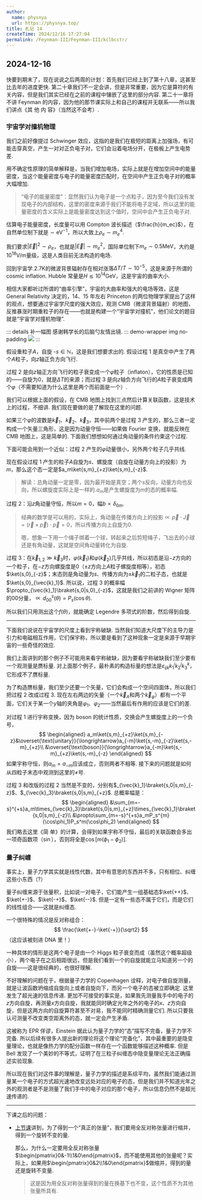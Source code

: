 ```yaml
---
author:
  name: physnya
  url: https://physnya.top/
title: 札记 14
createTime: 2024/12/16 17:27:04
permalink: /Feynman-III/Feynman-III/kclbcctr/
---
```

## 2024-12-16

快要到期末了，现在说说之后两周的计划：首先我们已经上到了第十八章，这甚至比去年的进度更快. 第二十章我们不一定会讲，但是非常重要，因为它是算符的有关内容，但是我们其实已经在之前的课程中镶嵌了这里的部分内容. 第二十一章将不讲 Feynman 的内容，因为他的那节课实际上和自己的课程并无联系——所以我们讲点《其 他 内 容》（当然这不会考）.

### 宇宙学对撞机物理

我们之前好像提过 Schwinger 效应，这指的是我们在极短的距离上加强场，有可能击穿真空，产生一对对正负电子对，它们会沿着电场分开，在极板上产生电势差.

用不确定性原理的简单解释是，当我们增加电场，实际上就是在增加空间中的能量密度，当这个能量密度与电子的能量密度匹配时，在空间中产生正负电子对的概率大幅增加.

> “电子的能量密度”：显然我们认为电子是一个点粒子，因为至今我们没有发现电子的内部结构，这里的密度来源于我们不能将电子定域，所以这里的能量密度的含义实际上是能量密度达到这个值时，空间中会产生正负电子对.

估算电子能量密度，长度量可以用 Compton 波长描述（$\frac{h}{m_ec}$），在自然单位制下就是$\sim\text{eV}^{-1}$，所以大致上$\rho_e\sim m_e^4$.

我们要求$|\vec{E}|^2\sim\rho_e$，也就是$|\vec{E}|\sim m_e^2$，国际单位制下$m_e\sim0.5\text{MeV}$，大约是$10^{18}\text{V/m}$量级，这是人类目前无法构造的电场.

回到宇宙学.$2.7\text{K}$的微波背景辐射存在相对涨落$\Delta T/T\sim10^{-5}$，这是来源于所谓的 cosmic inflation. Hubble 常量是$H\lesssim10^{14}\text{GeV}$，这是宇宙的曲率大小.

相信大家都听过所谓的“曲率引擎”，宇宙的大曲率和强大的电场等效，这是 General Relativity 决定的，14、15 年左右 Princeton 的两位物理学家提出了这样的观点，想要通过宇宙学尺度的强大效应，观测 CMB（微波背景辐射）的地图，反推暴涨时期重粒子的存在——也就是构建一个“宇宙学对撞机”，他们论文的题目就是“宇宙学对撞机物理”.

::: details 补一幅图
感谢韩学长的后脑勺友情出镜.
::: demo-wrapper img no-padding
  ![](https://p.sda1.dev/20/0f03f58046d2442b45428ee7871ebc62/微信图片_20241218152623_1_.jpg)
:::

假设重粒子$A$，自旋 -$s\in\mathbb{N}$，这是我们想要求出的. 假设过程 1 是真空中产生了两个$A$粒子，向$z$轴正负方向飞行.

过程 2 是向$z$轴正方向飞行的粒子衰变成一个$\varphi$粒子（inflaton），它的性质是已知的——自旋为$0$，就是$\Delta T$的来源；而过程 3 是向$z$轴负方向飞行的$A$粒子衰变成两个$\varphi$（不需要知道为什么这里是两个而前面是一个）.

我们可以根据上面的假设，在 CMB 地图上找到三点然后计算关联函数，这是技术上的过程，不细讲. 我们现在要做的是了解现在这里的问题.

如果三个$\varphi$的波数是$\vec{k}_1$、$\vec{k}_2$、$\vec{k}_3$，其中前两个是过程 3 产生的，那么三者一定构成一个矢量三角形，这是因为动量守恒——如果做 Fourier 变换，就能反映在 CMB 地图上，这是简单的. 下面我们想想如何通过角动量的条件约束这个过程.

下面可能会用到一个近似：过程 2 产生的$\varphi$动量很小，另外两个粒子几乎共线.

现在假设过程 1 产生的粒子$A$自旋为$s$、螺旋度（自旋在动量方向上的投影）为$m$，那么这个态一定是$a_m\ket{s,m}_{+z}\ket{s,m}_{-z}$.

> 解读：总角动量一定是零，因为最开始是真空；两个$s$反向，动量方向也反向，所以螺旋度实际上是一样的.$a_m$是产生螺旋度为$m$的态的概率幅.

过程 2：沿$z$角动量守恒，所以$m=0$，幅$b\propto\delta_{0m}$.

> 经典的数学是可以用的，实际上，角动量在传播方向上的投影$\propto\vec{p}\cdot\vec{J}=(\vec{r}\times\vec{p})\cdot\vec{p}=0$，所以传播方向上自旋为$0$.
>
> 嗯，想象一下用一个绳子绑着一个球，转起来之后剪短绳子，飞出去的小球还是有角动量，这就是空间角动量转化为自旋.

过程 3：在$\vec{k}_{1,2}\gg\vec{k}_3$时，$\varphi(\vec{k}_1)$和$\varphi(\vec{k}_2)$几乎共线，所以初态是沿$-z$方向的一个粒子，在$-z$方向螺旋度是$0$（$\pm z$方向上$A$粒子螺旋度相等），初态$\ket{s,0}_{-z}$；末态则是角动量为$s$、传播方向为$\pm\vec{k}_1$的二粒子态，也就是$\ket{s,0}_{\vec{k}_1}$. 所以说，过程 3 的概率幅$\propto_{\vec{k}_1}\braket{s,0|s,0}_{-z}$，这就是我们之前讲的 Wigner 矩阵的$00$分量，$\propto d^s_{00}(\theta)=P_s(\cos\theta)$.

所以我们只用测出这个$f(\theta)$，就能确定 Legendre 多项式的阶数，然后得到自旋.

---

下面我们说说在宇宙学的尺度上看到宇称破缺. 当然我们知道大尺度下的主导力是引力和电磁相互作用，它们保宇称，所以要是看到了这种现象一定是来源于早期宇宙的一些奇怪的效应.

我们上面讲到的那个例子不可能用来看宇称破缺，因为要看宇称破缺我们至少要有一个观测量是赝标量. 对上面那个例子，最朴素的构造标量的想法是$\varepsilon_{ijk}k^i_1k^j_2k^k_3$，它形成不了赝标量.

为了构造赝标量，我们至少还要一个矢量，它们会构成一个空间四面体，所以我们把过程 2 改成过程 3. 现在左右两边的矢量（一个$\vec{k}_A$和两个$\vec{k}_\varphi$）都有一个平面，它们关于某一个$y$轴的夹角是$\varphi_1$、$\varphi_2$——当然最后有作用的应该是它们的差.

对过程 1 进行宇称变换，因为 boson 的统计性质，交换会产生螺旋度上的一个负号，
$$
\begin{aligned}
a_m\ket{s,m}_{+z}\ket{s,m}_{-z}&\overset{\text{unitary}}{\longrightarrow}a_{-m}\ket{s,-m}_{-z}\ket{s,-m}_{+z}\\
&\overset{\text{boson}}{\longrightarrow}a_{-m}\ket{s,-m}_{+z}\ket{s,-m}_{-z}
\end{aligned}
$$
如果宇称守恒，则$a_m=a_{-m}$应该成立，否则两者不相等. 接下来的问题就是如何从四粒子末态中观测到这里的$\neq$号.

过程 3 和改版的过程 2 当然是不变的，分别有$_{\vec{k}_1}\braket{s,0|s,m}_{-z}$、$_{\vec{k}_3}\braket{s,0|s,m}_{+z}$. 总概率幅是：
$$
\begin{aligned}
&\sum_{m=-s}^{+s}a_m\times_{\vec{k}_3}\braket{s,0|s,m}_{+z}\times_{\vec{k}_1}\braket{s,0|s,m}_{-z}\\
&\propto\sum_{m=-s}^{+s}a_mP_s^{m}(\cos\phi_1)P_s^m(\cos\phi_2)
\end{aligned}
$$
我们略去这里《简 单》的计算，会得到如果宇称不守恒，最后的关联函数会多出一项奇函数项（$\sin$），否则将全是$\cos[m(\phi_1-\phi_2)]$.

### 量子纠缠

事实上，量子力学其实就是线性代数，其中有意思的东西并不多，只有相位、纠缠这些小东西（?）

量子纠缠来源于张量积，比如说一对电子，它们能产生一组基础态$\ket{++}$、$\ket{+-}$、$\ket{-+}$、$\ket{--}$. 但是一定有一些态不属于它们，而是它们的线性组合——这就是纠缠态.

一个很特殊的情况是反对称组合：
$$
\frac{\ket{+-}-\ket{-+}}{\sqrt2}
$$
（这应该被刻进 DNA 里！）

一种具体的情形是这两个电子是由一个 Higgs 粒子衰变而成（虽然这个概率超级小），两个电子在之后相距很远，但是我们看到一个的自旋就能立马知道另一个的自旋——这是很经典的，也很好理解.

不好理解的问题在于，根据量子力学的 Copenhagen 诠释，对电子做自旋测量，就是让波函数坍缩成自旋向上或者自旋向下，而另一个电子的态被立即确定. 这里发生了超光速的信息传递. 更加不可接受的事实是，如果我先测量我手中的电子的$z$方向自旋，再测量$x$方向自旋，我就能同时确定光年之外的电子的$x$、$z$方向自旋，但是这两方向的自旋算符甚至不对易，我不能同时精确测量它们. 所以只要我认可测量不改变类空距离外的态，就一定会产生矛盾.

这被称为 EPR 佯谬，Einstein 据此认为量子力学的“态”描写不完备，量子力学不完备. 所以后续有很多人提出新的理论将这个理论“完备化”，其中最重要的是隐变量理论，也就是像热力学的配分函数一样存在一个函数能够描述这种概率. 但是 Bell 发现了一个美妙的不等式，证明了在三粒子纠缠态中隐变量理论无法正确描述实验现象.

所以现在我们对这件事的理解是，量子力学的描述是系综平均，虽然我们能通过测量某一个电子的方式超光速地改变远处对应的电子的态，但是我们并不知道光年之外的观测者是不是测量了我们手中的电子对应的那个电子，所以信息仍然不是超光速传递的.

---

下课之后的问题：

* [上节课](/Feynman-III/Feynman-III/rsa3he1a/)讲到，为了得到一个“真正的张量”，我们要用全反对称张量进行缩并，得到一个旋转不变的量.

  那么，为什么一定要用全反对称张量$\begin{pmatrix}0&-1\\1&0\end{pmatrix}$，而不能使用其他的张量呢？实际上，如果用$\begin{pmatrix}0&2\\1&0\end{pmatrix}$做缩并，得到的量还是旋转不变量.

  > 这是因为用全反对称张量得到的量在换基下也不变，这个性质不为其他张量所具有.